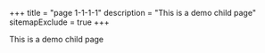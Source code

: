 +++
title = "page 1-1-1-1"
description = "This is a demo child page"
sitemapExclude = true
+++

This is a demo child page